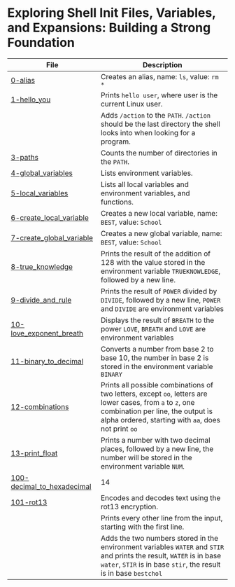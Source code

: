 # Exploring Shell Init Files, Variables, and Expansions: Building a Strong Foundation
| File      | Description |
|-----------|-----|
| [0-alias](https://github.com/Matsadura/alx-system_engineering-devops/blob/master/0x03-shell_variables_expansions/0-alias)     | Creates an alias, name: ``ls``, value: ``rm *``  |
| [1-hello_you](https://github.com/Matsadura/alx-system_engineering-devops/blob/master/0x03-shell_variables_expansions/1-hello_you)     | Prints ``hello user``, where user is the current Linux user.  |
| []()      | Adds ``/action`` to the ``PATH``. ``/action`` should be the last directory the shell looks into when looking for a program.  |
| [3-paths](https://github.com/Matsadura/alx-system_engineering-devops/blob/master/0x03-shell_variables_expansions/3-paths)     | Counts the number of directories in the ``PATH``.  |
| [4-global_variables](https://github.com/Matsadura/alx-system_engineering-devops/blob/master/0x03-shell_variables_expansions/4-global_variables)     | Lists environment variables.  |
| [5-local_variables](https://github.com/Matsadura/alx-system_engineering-devops/blob/master/0x03-shell_variables_expansions/5-local_variables)      | Lists all local variables and environment variables, and functions.  |
| [6-create_local_variable](https://github.com/Matsadura/alx-system_engineering-devops/blob/master/0x03-shell_variables_expansions/6-create_local_variable)     | Creates a new local variable, name: ``BEST``, value: ``School``  |
| [7-create_global_variable](https://github.com/Matsadura/alx-system_engineering-devops/blob/master/0x03-shell_variables_expansions/7-create_global_variable)     | Creates a new global variable, name: ``BEST``, value: ``School``  |
| [8-true_knowledge](https://github.com/Matsadura/alx-system_engineering-devops/blob/master/0x03-shell_variables_expansions/8-true_knowledge)     | Prints the result of the addition of 128 with the value stored in the environment variable ``TRUEKNOWLEDGE``, followed by a new line.  |
| [9-divide_and_rule](https://github.com/Matsadura/alx-system_engineering-devops/blob/master/0x03-shell_variables_expansions/9-divide_and_rule)      | Prints the result of ``POWER`` divided by ``DIVIDE``, followed by a new line, ``POWER`` and ``DIVIDE`` are environment variables  |
| [10-love_exponent_breath](https://github.com/Matsadura/alx-system_engineering-devops/blob/master/0x03-shell_variables_expansions/10-love_exponent_breath)      | Displays the result of ``BREATH`` to the power ``LOVE``, ``BREATH`` and ``LOVE`` are environment variables  |
| [11-binary_to_decimal](https://github.com/Matsadura/alx-system_engineering-devops/blob/master/0x03-shell_variables_expansions/11-binary_to_decimal)       | Converts a number from base 2 to base 10, the number in base 2 is stored in the environment variable ``BINARY``  |
| [12-combinations](https://github.com/Matsadura/alx-system_engineering-devops/blob/master/0x03-shell_variables_expansions/12-combinations)      | Prints all possible combinations of two letters, except ``oo``, letters are lower cases, from ``a`` to ``z``, one combination per line, the output ìs alpha ordered, starting with ``aa``, does not print ``oo``  |
| [13-print_float](https://github.com/Matsadura/alx-system_engineering-devops/blob/master/0x03-shell_variables_expansions/13-print_float)      | Prints a number with two decimal places, followed by a new line, the number will be stored in the environment variable ``NUM``.  |
| [100-decimal_to_hexadecimal](https://github.com/Matsadura/alx-system_engineering-devops/blob/master/0x03-shell_variables_expansions/100-decimal_to_hexadecimal)      | 14  |
| [101-rot13](https://github.com/Matsadura/alx-system_engineering-devops/blob/master/0x03-shell_variables_expansions/101-rot13)    | Encodes and decodes text using the rot13 encryption.  |
| []()     | Prints every other line from the input, starting with the first line.  |
| []()     | Adds the two numbers stored in the environment variables ``WATER`` and ``STIR`` and prints the result, ``WATER`` is in base ``water``, ``STIR`` is in base ``stir``, the result is in base ``bestchol``  |
